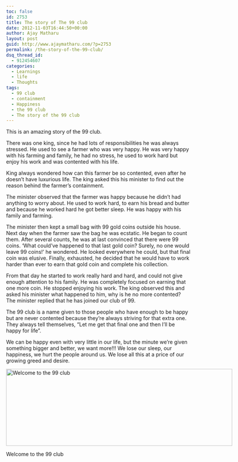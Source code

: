 ```yaml
---
toc: false
id: 2753
title: The story of The 99 club
date: 2012-11-03T16:44:50+00:00
author: Ajay Matharu
layout: post
guid: http://www.ajaymatharu.com/?p=2753
permalink: /the-story-of-the-99-club/
dsq_thread_id:
  - 912454607
categories:
  - Learnings
  - life
  - Thoughts
tags:
  - 99 club
  - containment
  - Happiness
  - the 99 club
  - The story of the 99 club
---
```

This is an amazing story of the 99 club.

There was one king, since he had lots of responsibilities he was always stressed. He used to see a farmer who was very happy. He was very happy with his farming and family, he had no stress, he used to work hard but enjoy his work and was contented with his life.

King always wondered how can this farmer be so contented, even after he doesn&#8217;t have luxurious life. The king asked this his minister to find out the reason behind the farmer&#8217;s containment.

The minister observed that the farmer was happy because he didn&#8217;t had anything to worry about. He used to work hard, to earn his bread and butter and because he worked hard he got better sleep. He was happy with his family and farming.

The minister then kept a small bag with 99 gold coins outside his house. Next day when the farmer saw the bag he was ecstatic. He began to count them. After several counts, he was at last convinced that there were 99 coins. &#8216;What could&#8217;ve happened to that last gold coin? Surely, no one would leave 99 coins!&#8217; he wondered. He looked everywhere he could, but that final coin was elusive. Finally, exhausted, he decided that he would have to work harder than ever to earn that gold coin and complete his collection.

From that day he started to work really hard and hard, and could not give enough attention to his family. He was completely focused on earning that one more coin. He stopped enjoying his work. The king observed this and asked his minister what happened to him, why is he no more contented? The minister replied that he has joined our club of 99.

The 99 club is a name given to those people who have enough to be happy but are never contented because they&#8217;re always striving for that extra one. They always tell themselves, &#8220;Let me get that final one and then I&#8217;ll be happy for life&#8221;.

We can be happy even with very little in our life, but the minute we&#8217;re given something bigger and better, we want more!!! We lose our sleep, our happiness, we hurt the people around us. We lose all this at a price of our growing greed and desire.

<div id="attachment_2757" style="width: 627px" class="wp-caption aligncenter">
  <a href="http://www.ajaymatharu.com/the-story-of-the-99-club/th_99_club_header-2/" rel="attachment wp-att-2757"><img class="size-full wp-image-2757" title="Welcome to the 99 club" src="http://www.ajaymatharu.com/wp-content/uploads/2012/10/th_99_club_header1.jpg" alt="Welcome to the 99 club" width="617" height="210" /></a>
  
  <p class="wp-caption-text">
    Welcome to the 99 club
  </p>
</div>
